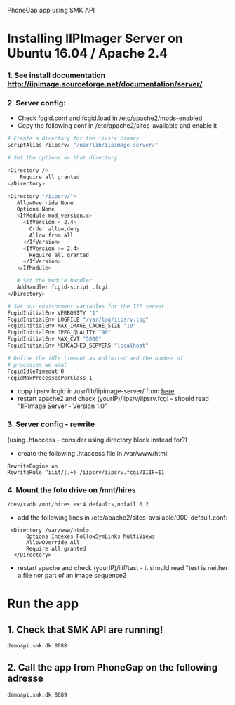 PhoneGap app using SMK API

# Installing IIPImager Server on Ubuntu 16.04 / Apache 2.4

### 1. See install documentation http://iipimage.sourceforge.net/documentation/server/
### 2. Server config:
  * Check fcgid.conf and fcgid.load in /etc/apache2/mods-enabled 
  * Copy the following conf in /etc/apache2/sites-available and enable it

```bash
# Create a directory for the iipsrv binary
ScriptAlias /iipsrv/ "/usr/lib/iipimage-server/"

# Set the options on that directory

<Directory />
	Require all granted
</Directory>

<Directory "/iipsrv/">
   AllowOverride None
   Options None
   <IfModule mod_version.c>
     <IfVersion < 2.4>
       Order allow,deny
       Allow from all
     </IfVersion>
     <IfVersion >= 2.4>
       Require all granted
     </IfVersion>
   </IfModule>

   # Set the module handler
   AddHandler fcgid-script .fcgi
</Directory>

# Set our environment variables for the IIP server
FcgidInitialEnv VERBOSITY "1"
FcgidInitialEnv LOGFILE "/var/log/iipsrv.log"
FcgidInitialEnv MAX_IMAGE_CACHE_SIZE "10"
FcgidInitialEnv JPEG_QUALITY "90"
FcgidInitialEnv MAX_CVT "5000"
FcgidInitialEnv MEMCACHED_SERVERS "localhost"

# Define the idle timeout as unlimited and the number of
# processes we want
FcgidIdleTimeout 0
FcgidMaxProcessesPerClass 1
```

* copy iipsrv.fcgid in /usr/lib/iipimage-server/ from [here](https://drive.google.com/open?id=0B883aH-sLlrQc1RXZHJxd2ZiM2s)
* restart apache2 and check (yourIP)/iipsrv/iipsrv.fcgi - should read "IIPImage Server - Version 1.0"

### 3. Server config - rewrite
(using .htaccess - consider using directory block instead for?)

* create the following .htaccess file in /var/www/html:
```
RewriteEngine on
RewriteRule ^iiif/(.+) /iipsrv/iipsrv.fcgi?IIIF=$1
```

### 4. Mount the foto drive on /mnt/hires

`
/dev/xvdb /mnt/hires ext4 defaults,nofail 0 2
`

* add the following lines in /etc/apache2/sites-available/000-default.conf:
```
 <Directory /var/www/html>
      Options Indexes FollowSymLinks MultiViews
      AllowOverride All
      Require all granted
  </Directory>
```
* restart apache and check (yourIP)/iiif/test - it should read "test is neither a file nor part of an image sequence2


# Run the app

## 1. Check that SMK API are running!

```bash
demoapi.smk.dk:8088
```

## 2. Call the app from PhoneGap on the following adresse

```bash
demoapi.smk.dk:8089
```
